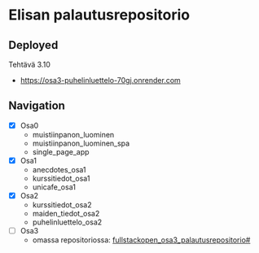 # Elisan palautusrepositorio

## Deployed
Tehtävä 3.10
  - https://osa3-puhelinluettelo-70gj.onrender.com
## Navigation
- [x] Osa0
  - muistiinpanon_luominen
  - muistiinpanon_luominen_spa
  - single_page_app
- [x] Osa1
  - anecdotes_osa1
  - kurssitiedot_osa1
  - unicafe_osa1
- [x] Osa2
  - kurssitiedot_osa2
  - maiden_tiedot_osa2
  - puhelinluettelo_osa2
- [ ] Osa3
  - omassa repositoriossa: [fullstackopen_osa3_palautusrepositorio#](https://github.com/Eppepa03/fullstackopen_palautusrepositorio/)
